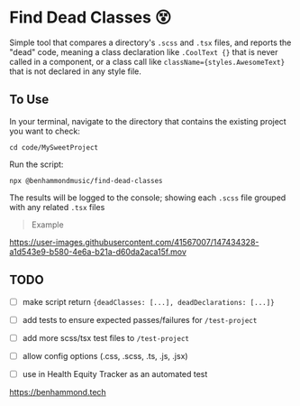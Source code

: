# Find Dead Classes 😵

Simple tool that compares a directory's `.scss` and `.tsx` files, and reports the "dead" code, meaning a class declaration like `.CoolText {}` that is never called in a component, or a class call like `className={styles.AwesomeText}` that is not declared in any style file.

## To Use

In your terminal, navigate to the directory that contains the existing project you want to check:

`cd code/MySweetProject`

Run the script:

`npx @benhammondmusic/find-dead-classes`


The results will be logged to the console; showing each `.scss` file grouped with any related `.tsx` files

> Example



https://user-images.githubusercontent.com/41567007/147434328-a1d543e9-b580-4e6a-b21a-d60da2aca15f.mov



## TODO
- [ ] make script return `{deadClasses: [...], deadDeclarations: [...]}`
- [ ] add tests to ensure expected passes/failures for `/test-project`
- [ ] add more scss/tsx test files to `/test-project`
- [ ] allow config options (.css, .scss, .ts, .js, .jsx)
- [ ] use in Health Equity Tracker as an automated test


https://benhammond.tech
